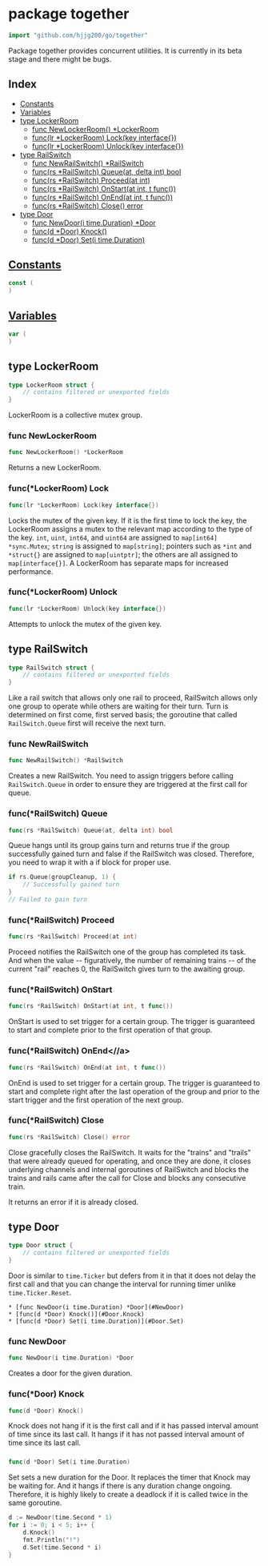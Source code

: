 # package together

```go
import "github.com/hjjg200/go/together"
```

Package together provides concurrent utilities. It is currently in its beta stage and there might be bugs.

## Index

* [Constants](#pkg-constants)
* [Variables](#pkg-variables)
* [type LockerRoom](#LockerRoom)
    * [func NewLockerRoom() *LockerRoom](#NewLockerRoom)
    * [func(lr *LockerRoom) Lock(key interface{})](#LockerRoom.Lock)
    * [func(lr *LockerRoom) Unlock(key interface{})](#LockerRoom.Unlock)
* [type RailSwitch](#RailSwitch)
    * [func NewRailSwitch() *RailSwitch](#NewRailSwitch)
    * [func(rs *RailSwitch) Queue(at, delta int) bool](#RailSwitch.Queue)
    * [func(rs *RailSwitch) Proceed(at int)](#RailSwitch.Proceed)
    * [func(rs *RailSwitch) OnStart(at int, t func())](#RailSwitch.OnStart)
    * [func(rs *RailSwitch) OnEnd(at int, t func())](#RailSwitch.OnEnd)
    * [func(rs *RailSwitch) Close() error](#RailSwitch.Close)
* [type Door](#Door)
    * [func NewDoor(i time.Duration) *Door](#NewDoor)
    * [func(d *Door) Knock()](#Door.Knock)
    * [func(d *Door) Set(i time.Duration)](#Door.Set)


## <a name="pkg-variables" href="#pkg-constants">Constants</a>

```go
const (
)
```

## <a name="pkg-variables" href="#pkg-variables">Variables</a>

```go
var (
)
```

## <a name="LockerRoom">type LockerRoom</a>

```go
type LockerRoom struct {
    // contains filtered or unexported fields
}
```

LockerRoom is a collective mutex group.

### <a name="NewLockerRoom">func NewLockerRoom</a>

```go
func NewLockerRoom() *LockerRoom
```

Returns a new LockerRoom.

### <a name="LockerRoom.HoldAt">func(*LockerRoom) Lock</a>

```go
func(lr *LockerRoom) Lock(key interface{})
```

Locks the mutex of the given key. If it is the first time to lock the key, the LockerRoom assigns a mutex to the relevant map according to the type of the key. `int`, `uint`, `int64`, and `uint64` are assigned to `map[int64] *sync.Mutex`; `string` is assigned to `map[string]`; pointers such as `*int` and `*struct{}` are assigned to `map[uintptr]`; the others are all assigned to `map[interface{}]`. A LockerRoom has separate maps for increased performance.

### <a name="LockerRoom.Unlock">func(*LockerRoom) Unlock</a>

```go
func(lr *LockerRoom) Unlock(key interface{})
```

Attempts to unlock the mutex of the given key.


## <a name="RailSwitch">type RailSwitch</a>

```go
type RailSwitch struct {
    // contains filtered or unexported fields
}
```

Like a rail switch that allows only one rail to proceed, RailSwitch allows only one group to operate while others are waiting for their turn. Turn is determined on first come, first served basis; the goroutine that called `RailSwitch.Queue` first will receive the next turn.

### <a name="NewRailSwitch">func NewRailSwitch</a>

```go
func NewRailSwitch() *RailSwitch
```

Creates a new RailSwitch. You need to assign triggers before calling `RailSwitch.Queue` in order to ensure they are triggered at the first call for queue.

### <a name="RailSwitch.Queue">func(*RailSwitch) Queue</a>

```go
func(rs *RailSwitch) Queue(at, delta int) bool
```

Queue hangs until its group gains turn and returns true if the group successfully gained turn and false if the RailSwitch was closed. Therefore, you need to wrap it with a if block for proper use.

```go
if rs.Queue(groupCleanup, 1) {
    // Successfully gained turn
}
// Failed to gain turn
```

### <a name="RailSwitch.Proceed">func(*RailSwitch) Proceed</a>

```go
func(rs *RailSwitch) Proceed(at int)
```

Proceed notifies the RailSwitch one of the group has completed its task. And when the value -- figuratively, the number of remaining trains -- of the current "rail" reaches 0, the RailSwitch gives turn to the awaiting group.

### <a name="RailSwitch.OnStart">func(*RailSwitch) OnStart</a>

```go
func(rs *RailSwitch) OnStart(at int, t func())
```

OnStart is used to set trigger for a certain group. The trigger is guaranteed to start and complete prior to the first operation of that group.

### <a name="RailSwitch.OnEnd">func(*RailSwitch) OnEnd<//a>

```go
func(rs *RailSwitch) OnEnd(at int, t func())
```

OnEnd is used to set trigger for a certain group. The trigger is guaranteed to start and complete right after the last operation of the group and prior to the start trigger and the first operation of the next group.

### <a name="RailSwitch.Close">func(*RailSwitch) Close</a>

```go
func(rs *RailSwitch) Close() error
```

Close gracefully closes the RailSwitch. It waits for the "trains" and "trails" that were already queued for operating, and once they are done, it closes underlying channels and internal goroutines of RailSwitch and blocks the trains and rails came after the call for Close and blocks any consecutive train.

It returns an error if it is already closed.


## <a name="Door">type Door</a>

```go
type Door struct {
    // contains filtered or unexported fields
}
```

Door is similar to `time.Ticker` but defers from it in that it does not delay the first call and that you can change the interval for running timer unlike `time.Ticker.Reset`.

    * [func NewDoor(i time.Duration) *Door](#NewDoor)
    * [func(d *Door) Knock()](#Door.Knock)
    * [func(d *Door) Set(i time.Duration)](#Door.Set)

### <a name="NewDoor">func NewDoor</a>

```go
func NewDoor(i time.Duration) *Door
```

Creates a door for the given duration.

### <a name="Door.Knock">func(*Door) Knock</a>

```go
func(d *Door) Knock()
```

Knock does not hang if it is the first call and if it has passed interval amount of time since its last call. It hangs if it has not passed interval amount of time since its last call.

### <a name="Door.Set">

```go
func(d *Door) Set(i time.Duration)
```

Set sets a new duration for the Door. It replaces the timer that Knock may be waiting for. And it hangs if there is any duration change ongoing. Therefore, it is highly likely to create a deadlock if it is called twice in the same goroutine.

```go
d := NewDoor(time.Second * 1)
for i := 0; i < 5; i++ {
    d.Knock()
    fmt.Println("!")
    d.Set(time.Second * i)
}
```